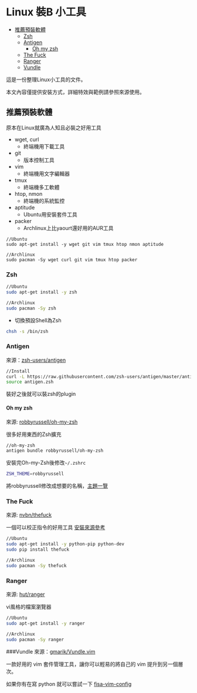 Linux 裝B 小工具
===

- [推薦預裝軟體](#)
	- [Zsh](#)
	- [Antigen](#)
		- [Oh my zsh](#)
	- [The Fuck](#)
	- [Ranger](#)
	- [Vundle](#)

這是一份整理Linux小工具的文件。

本文內容僅提供安裝方式，詳細特效與範例請參照來源使用。

## 推薦預裝軟體
原本在Linux就廣為人知且必裝之好用工具

- wget, curl
  - 終端機用下載工具
- git
  - 版本控制工具
- vim
  - 終端機用文字編輯器
- tmux
  - 終端機多工軟體
- htop, nmon
  - 終端機的系統監控
- aptitude
  - Ubuntu用安裝套件工具
- packer
  - Archlinux上比yaourt還好用的AUR工具

```
//Ubuntu
sudo apt-get install -y wget git vim tmux htop nmon aptitude
```

```
//Archlinux
sudo pacman -Sy wget curl git vim tmux htop packer
```

### Zsh

```bash
//Ubuntu
sudo apt-get install -y zsh
```

```bash
//Archlinux
sudo pacman -Sy zsh
```

- 切換預設Shell為Zsh

```bash
chsh -s /bin/zsh
```


### Antigen
來源：[zsh-users/antigen](https://github.com/zsh-users/antigen)

```bash
//Install
curl -L https://raw.githubusercontent.com/zsh-users/antigen/master/antigen.zsh > antigen.zsh
source antigen.zsh
```

裝好之後就可以裝zsh的plugin
#### Oh my zsh
來源: [robbyrussell/oh-my-zsh](https://github.com/robbyrussell/oh-my-zsh)

很多好用東西的Zsh擴充

```bash
//oh-my-zsh
antigen bundle robbyrussell/oh-my-zsh
```

安裝完Oh-my-Zsh後修改`~/.zshrc`
```bash
ZSH_THEME=robbyrussell
```
將robbyrussell修改成想要的名稱，[主題一覽](https://github.com/robbyrussell/oh-my-zsh/wiki/themes)

### The Fuck
來源: [nvbn/thefuck](https://github.com/nvbn/thefuck)

一個可以校正指令的好用工具
[安裝來源參考](https://github.com/nvbn/thefuck/wiki/Installation)

```bash
//Ubuntu
sudo apt-get install -y python-pip python-dev
sudo pip install thefuck
```

```bash
//Archlinux
sudo pacman -Sy thefuck
```
### Ranger
來源: [hut/ranger](https://github.com/hut/ranger)

vi風格的檔案瀏覽器
```bash
//Ubuntu
sudo apt-get install -y ranger
```

```bash
//Archlinux
sudo pacman -Sy ranger
```

###Vundle
來源：[gmarik/Vundle.vim](https://github.com/gmarik/Vundle.vim)

一款好用的 vim 套件管理工具，讓你可以輕易的將自己的 vim 提升到另一個層次。

如果你有在寫 python 就可以嘗試一下 [fisa-vim-config](https://github.com/fisadev/fisa-vim-config)



